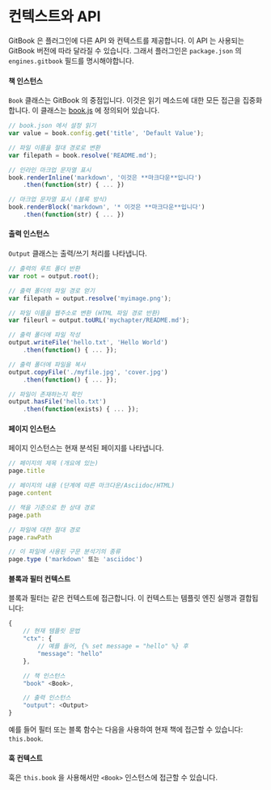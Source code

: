 # 컨텍스트와 API

GitBook 은 플러그인에 다른 API 와 컨텍스트를 제공합니다. 이 API 는 사용되는
GitBook 버전에 따라 달라질 수 있습니다. 그래서 플러그인은 `package.json` 의
`engines.gitbook` 필드를 명시해야합니다.

#### 책 인스턴스

`Book` 클래스는 GitBook 의 중점입니다. 이것은 읽기 메소드에 대한 모든 접근을
집중화합니다. 이 클래스는
[book.js](https://github.com/GitbookIO/gitbook/blob/master/lib/book.js) 에
정의되어 있습니다.

```js
// book.json 에서 설정 읽기
var value = book.config.get('title', 'Default Value');

// 파일 이름을 절대 경로로 변환
var filepath = book.resolve('README.md');

// 인라인 마크업 문자열 표시
book.renderInline('markdown', '이것은 **마크다운**입니다')
    .then(function(str) { ... })

// 마크업 문자열 표시 (블록 방식)
book.renderBlock('markdown', '* 이것은 **마크다운**입니다')
    .then(function(str) { ... })
```

#### 출력 인스턴스

`Output` 클래스는 출력/쓰기 처리를 나타냅니다.

```js
// 출력의 루트 폴더 반환
var root = output.root();

// 출력 폴더의 파일 경로 얻기
var filepath = output.resolve('myimage.png');

// 파일 이름을 웹주소로 변환 (HTML 파일 경로 반환)
var fileurl = output.toURL('mychapter/README.md');

// 출력 폴더에 파일 작성
output.writeFile('hello.txt', 'Hello World')
    .then(function() { ... });

// 출력 폴더에 파일을 복사
output.copyFile('./myfile.jpg', 'cover.jpg')
    .then(function() { ... });

// 파일이 존재하는지 확인
output.hasFile('hello.txt')
    .then(function(exists) { ... });
```

#### 페이지 인스턴스

페이지 인스턴스는 현재 분석된 페이지를 나타냅니다.

```js
// 페이지의 제목 (개요에 있는)
page.title

// 페이지의 내용 (단계에 따른 마크다운/Asciidoc/HTML)
page.content

// 책을 기준으로 한 상대 경로
page.path

// 파일에 대한 절대 경로
page.rawPath

// 이 파일에 사용된 구문 분석기의 종류
page.type ('markdown' 또는 'asciidoc')
```

#### 블록과 필터 컨텍스트

블록과 필터는 같은 컨텍스트에 접근합니다. 이 컨텍스트는 템플릿 엔진 실행과
결합됩니다:

```js
{
    // 현재 템플릿 문법
    "ctx": {
        // 예를 들어, {% set message = "hello" %} 후
        "message": "hello"
    },

    // 책 인스턴스
    "book" <Book>,

    // 출력 인스턴스
    "output": <Output>
}
```

예를 들어 필터 또는 블록 함수는 다음을 사용하여 현재 책에 접근할 수 있습니다:
`this.book`.

#### 훅 컨텍스트

훅은 `this.book` 을 사용해서만 `<Book>` 인스턴스에 접근할 수 있습니다.
